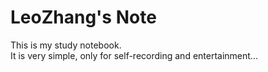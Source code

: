 # LeoZhang's Note

This is my study notebook.  
It is very simple, only for self-recording and entertainment...  

